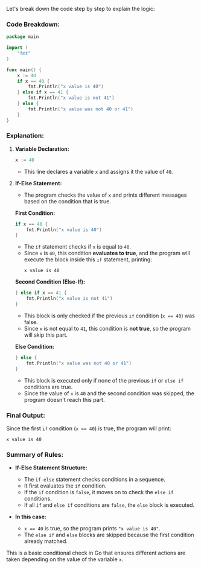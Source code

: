 Let's break down the code step by step to explain the logic:

### **Code Breakdown:**
```go
package main

import (
	"fmt"
)

func main() {
	x := 40
	if x == 40 {
		fmt.Println("x value is 40")
	} else if x == 41 {
		fmt.Println("x value is not 41")
	} else {
		fmt.Println("x value was not 40 or 41")
	}
}
```

### **Explanation:**

1. **Variable Declaration:**
   ```go
   x := 40
   ```
   - This line declares a variable `x` and assigns it the value of `40`.

2. **If-Else Statement:**
   - The program checks the value of `x` and prints different messages based on the condition that is true.

   **First Condition:**
   ```go
   if x == 40 {
       fmt.Println("x value is 40")
   }
   ```
   - The `if` statement checks if `x` is equal to `40`.
   - Since `x` is `40`, this condition **evaluates to true**, and the program will execute the block inside this `if` statement, printing:
     ```plaintext
     x value is 40
     ```

   **Second Condition (Else-If):**
   ```go
   } else if x == 41 {
       fmt.Println("x value is not 41")
   }
   ```
   - This block is only checked if the previous `if` condition (`x == 40`) was false.
   - Since `x` is not equal to `41`, this condition is **not true**, so the program will skip this part.

   **Else Condition:**
   ```go
   } else {
       fmt.Println("x value was not 40 or 41")
   }
   ```
   - This block is executed only if none of the previous `if` or `else if` conditions are true.
   - Since the value of `x` is `40` and the second condition was skipped, the program doesn't reach this part.

### **Final Output:**
Since the first `if` condition (`x == 40`) is true, the program will print:
```plaintext
x value is 40
```

### **Summary of Rules:**
- **If-Else Statement Structure:**
  - The `if-else` statement checks conditions in a sequence.
  - It first evaluates the `if` condition.
  - If the `if` condition is `false`, it moves on to check the `else if` conditions.
  - If all `if` and `else if` conditions are `false`, the `else` block is executed.

- **In this case:**
  - `x == 40` is true, so the program prints `"x value is 40"`.
  - The `else if` and `else` blocks are skipped because the first condition already matched.

This is a basic conditional check in Go that ensures different actions are taken depending on the value of the variable `x`.